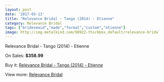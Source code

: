 ```yaml
---
layout: post
date: '2017-03-13'
title: "Relevance Bridal - Tango (2014) - Etienne"
category: Relevance Bridal
tags: ["bridesmaid","made","formal","custom","etienne"]
image: http://img.metalkind.com/90922-thickbox_default/relevance-bridal-tango-2014-etienne.jpg
---
```

Relevance Bridal - Tango (2014) - Etienne

On Sales: **$358.99**
<a href="https://www.metalkind.com/en/relevance-bridal/21616-relevance-bridal-tango-2014-etienne.html"><amp-img layout="responsive" width="600" height="600" src="//img.metalkind.com/90922-thickbox_default/relevance-bridal-tango-2014-etienne.jpg" alt="Relevance Bridal - Tango (2014) - Etienne 0" /></a>
<a href="https://www.metalkind.com/en/relevance-bridal/21616-relevance-bridal-tango-2014-etienne.html"><amp-img layout="responsive" width="600" height="600" src="//img.metalkind.com/90923-thickbox_default/relevance-bridal-tango-2014-etienne.jpg" alt="Relevance Bridal - Tango (2014) - Etienne 1" /></a>
<a href="https://www.metalkind.com/en/relevance-bridal/21616-relevance-bridal-tango-2014-etienne.html"><amp-img layout="responsive" width="600" height="600" src="//img.metalkind.com/90924-thickbox_default/relevance-bridal-tango-2014-etienne.jpg" alt="Relevance Bridal - Tango (2014) - Etienne 2" /></a>

Buy it: [Relevance Bridal - Tango (2014) - Etienne](https://www.metalkind.com/en/relevance-bridal/21616-relevance-bridal-tango-2014-etienne.html "Relevance Bridal - Tango (2014) - Etienne")

View more: [Relevance Bridal](https://www.metalkind.com/en/106-relevance-bridal "Relevance Bridal")